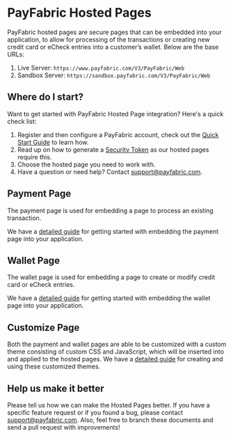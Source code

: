 PayFabric Hosted Pages
======================
PayFabric hosted pages are secure pages that can be embedded into your application, to allow for processing of the transactions or creating new credit card or eCheck entries into a customer’s wallet. Below are the base URLs:

1. Live Server:    ``https://www.payfabric.com/V3/PayFabric/Web``
2. Sandbox Server: ``https://sandbox.payfabric.com/V3/PayFabric/Web``


Where do I start?
-----------------

Want to get started with PayFabric Hosted Page integration? Here's a quick check list:

1. Register and then configure a PayFabric account, check out the [Quick Start Guide](../../../Portal/wiki) to learn how.
2. Read up on how to generate a [Security Token](../../../PayFabric-APIs/blob/master/Sections/Authentication.md#security-token) as our hosted pages require this. 
3. Choose the hosted page you need to work with.
4. Have a question or need help? Contact <support@payfabric.com>.


Payment Page
------------

The payment page is used for embedding a page to process an existing transaction.

We have a [detailed guide](Sections/PaymentPage.md) for getting started with embedding the payment page into your application.


Wallet Page
-----------

The wallet page is used for embedding a page to create or modify credit card or eCheck entries.

We have a [detailed guide](Sections/WalletPage.md) for getting started with embedding the wallet page into your application.


Customize Page
--------------

Both the payment and wallet pages are able to be customized with a custom theme consisting of custom CSS and JavaScript, which will be inserted into and applied to the hosted pages.  We have a [detailed guide](../../../Portal/wiki/Themes) for creating and using these customized themes.


Help us make it better
----------------------
Please tell us how we can make the Hosted Pages better. If you have a specific feature request or if you found a bug, please contact <support@payfabric.com>. Also, feel free to branch these documents and send a pull request with improvements!
